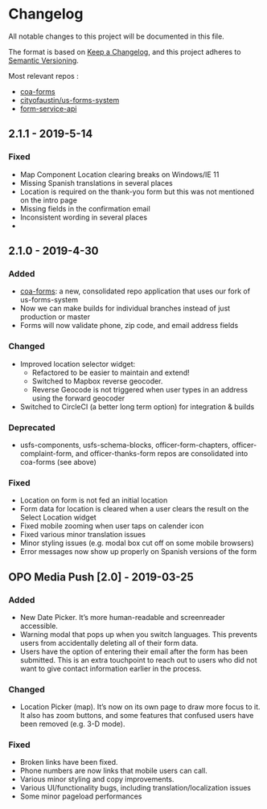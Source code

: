 # Changelog
All notable changes to this project will be documented in this file.

The format is based on [Keep a Changelog](https://keepachangelog.com/en/1.0.0/),
and this project adheres to [Semantic Versioning](https://semver.org/spec/v2.0.0.html).

Most relevant repos <!-- keep this up to date if it changes!! -->: 
- [coa-forms](https://github.com/cityofaustin/coa-forms)
- [cityofaustin/us-forms-system](https://github.com/cityofaustin/us-forms-system)
- [form-service-api](https://github.com/cityofaustin/form-service-api)


## 2.1.1 - 2019-5-14
### Fixed
- Map Component Location clearing breaks on Windows/IE 11
- Missing Spanish translations in several places
- Location is required on the thank-you form but this was not mentioned on the intro page
- Missing fields in the confirmation email
- Inconsistent wording in several places
-


## 2.1.0 - 2019-4-30
### Added
- [coa-forms](https://github.com/cityofaustin/coa-forms): a new, consolidated repo application that uses our fork of us-forms-system
- Now we can make builds for individual branches instead of just production or master
- Forms will now validate phone, zip code, and email address fields
### Changed
- Improved location selector widget: 
    - Refactored to be easier to maintain and extend!
    - Switched to Mapbox reverse geocoder.
    - Reverse Geocode is not triggered when user types in an address using the forward geocoder
- Switched to CircleCI (a better long term option) for integration & builds
### Deprecated
- usfs-components, usfs-schema-blocks, officer-form-chapters, officer-complaint-form, and officer-thanks-form repos are consolidated into coa-forms (see above)
### Fixed
- Location on form is not fed an initial location
- Form data for location is cleared when a user clears the result on the Select Location widget
- Fixed mobile zooming when user taps on calender icon
- Fixed various minor translation issues
- Minor styling issues (e.g. modal box cut off on some mobile browsers)
- Error messages now show up properly on Spanish versions of the form


## OPO Media Push [2.0] - 2019-03-25
### Added 
- New Date Picker. It’s more human-readable and screenreader accessible.
- Warning modal that pops up when you switch languages. This prevents users from accidentally deleting all of their form data.
- Users have the option of entering their email after the form has been submitted. This is an extra touchpoint to reach out to users who did not want to give contact information earlier in the process.

### Changed
- Location Picker (map). It’s now on its own page to draw more focus to it. It also has zoom buttons, and some features that confused users have been removed (e.g. 3-D mode).

### Fixed
- Broken links have been fixed.
- Phone numbers are now links that mobile users can call.
- Various minor styling and copy improvements.
- Various UI/functionality bugs, including translation/localization issues
- Some minor pageload performances
